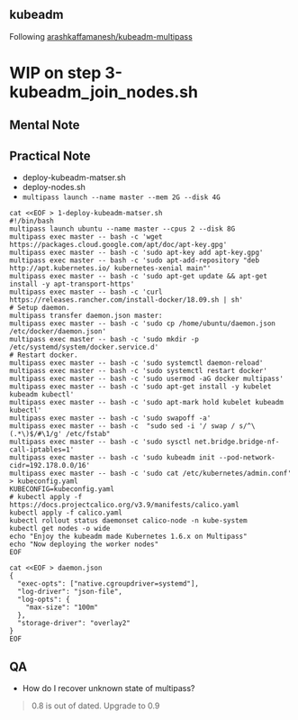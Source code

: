 ## kubeadm 
Following [arashkaffamanesh/kubeadm-multipass](https://github.com/arashkaffamanesh/kubeadm-multipass)

# WIP on step 3-kubeadm_join_nodes.sh

## Mental Note 

## Practical Note

- deploy-kubeadm-matser.sh
- deploy-nodes.sh
- `multipass launch --name master --mem 2G --disk 4G`

```
cat <<EOF > 1-deploy-kubeadm-matser.sh
#!/bin/bash
multipass launch ubuntu --name master --cpus 2 --disk 8G
multipass exec master -- bash -c 'wget https://packages.cloud.google.com/apt/doc/apt-key.gpg'
multipass exec master -- bash -c 'sudo apt-key add apt-key.gpg'
multipass exec master -- bash -c 'sudo apt-add-repository "deb http://apt.kubernetes.io/ kubernetes-xenial main"'
multipass exec master -- bash -c 'sudo apt-get update && apt-get install -y apt-transport-https'
multipass exec master -- bash -c 'curl https://releases.rancher.com/install-docker/18.09.sh | sh'
# Setup daemon.
multipass transfer daemon.json master:
multipass exec master -- bash -c 'sudo cp /home/ubuntu/daemon.json /etc/docker/daemon.json'
multipass exec master -- bash -c 'sudo mkdir -p /etc/systemd/system/docker.service.d'
# Restart docker.
multipass exec master -- bash -c 'sudo systemctl daemon-reload'
multipass exec master -- bash -c 'sudo systemctl restart docker'
multipass exec master -- bash -c 'sudo usermod -aG docker multipass'
multipass exec master -- bash -c 'sudo apt-get install -y kubelet kubeadm kubectl'
multipass exec master -- bash -c 'sudo apt-mark hold kubelet kubeadm kubectl'
multipass exec master -- bash -c 'sudo swapoff -a'
multipass exec master -- bash -c  "sudo sed -i '/ swap / s/^\(.*\)$/#\1/g' /etc/fstab"
multipass exec master -- bash -c 'sudo sysctl net.bridge.bridge-nf-call-iptables=1'
multipass exec master -- bash -c 'sudo kubeadm init --pod-network-cidr=192.178.0.0/16'
multipass exec master -- bash -c 'sudo cat /etc/kubernetes/admin.conf' > kubeconfig.yaml
KUBECONFIG=kubeconfig.yaml
# kubectl apply -f https://docs.projectcalico.org/v3.9/manifests/calico.yaml
kubectl apply -f calico.yaml
kubectl rollout status daemonset calico-node -n kube-system
kubectl get nodes -o wide
echo "Enjoy the kubeadm made Kubernetes 1.6.x on Multipass"
echo "Now deploying the worker nodes"
EOF
```

```
cat <<EOF > daemon.json
{
  "exec-opts": ["native.cgroupdriver=systemd"],
  "log-driver": "json-file",
  "log-opts": {
    "max-size": "100m"
  },
  "storage-driver": "overlay2"
}
EOF
```

## QA
 - How do I recover unknown state of multipass? 
  > 0.8 is out of dated. Upgrade to 0.9
  
